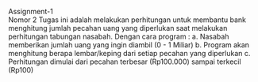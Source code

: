  Assignment-1 <br>
 Nomor 2 
 Tugas ini adalah melakukan perhitungan untuk membantu bank menghitung jumlah pecahan uang yang diperlukan saat melakukan perhitungan tabungan nasabah. Dengan cara program :
 a. Nasabah memberikan jumlah uang yang ingin diambil (0 - 1 Miliar)
 b. Program akan menghitung berapa lembar/keping dari setiap pecahan yang diperlukan
 c. Perhitungan dimulai dari pecahan terbesar (Rp100.000) sampai terkecil (Rp100)
